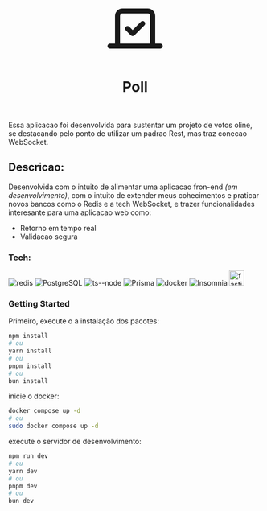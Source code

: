 <div align="center">

 <svg xmlns="http://www.w3.org/2000/svg" width="120" height="120" viewBox="0 0 24 24" fill="none" stroke="currentColor" stroke-width="2" stroke-linecap="round" stroke-linejoin="round" class="lucide lucide-vote"><path d="m9 12 2 2 4-4"/><path d="M5 7c0-1.1.9-2 2-2h10a2 2 0 0 1 2 2v12H5V7Z"/><path d="M22 19H2"/></svg>

# Poll
</div>

<br/>


Essa aplicacao foi desenvolvida para sustentar um projeto de votos oline, se destacando pelo ponto de utilizar um padrao Rest, mas traz conecao WebSocket.

## Descricao:
Desenvolvida com o intuito de alimentar uma aplicacao fron-end _(em desenvolvimento)_, com o intuito de extender meus cohecimentos e praticar novos bancos como o Redis e a tech WebSocket, e trazer funcionalidades interesante para uma aplicacao web como:
 - Retorno em tempo real
 - Validacao segura
  
### Tech:
![redis](https://img.shields.io/badge/redis-%23DD0031.svg?&style=for-the-badge&logo=redis&logoColor=white)
![PostgreSQL](https://img.shields.io/badge/PostgreSQL-316192?style=for-the-badge&logo=postgresql&logoColor=white)
![ts--node](https://img.shields.io/badge/ts--node-3178C6?style=for-the-badge&logo=ts-node&logoColor=white)
![Prisma](https://img.shields.io/badge/Prisma-3982CE?style=for-the-badge&logo=Prisma&logoColor=white)
![docker](https://img.shields.io/badge/docker-%230db7ed.svg?style=for-the-badge&logo=docker&logoColor=white)
![Insomnia](https://img.shields.io/badge/Insomnia-4000BF?logo=insomnia&logoColor=white&style=for-the-badge)
<img src="https://fastify.dev/img/logos/fastify-white.svg" alt="fastify" width="30" height="30">


### Getting Started

Primeiro, execute o a instalação dos pacotes:

 ```bash
npm install
# ou
yarn install
# ou
pnpm install
# ou
bun install
```

inicie o docker:
```bash
docker compose up -d
# ou
sudo docker compose up -d
```

execute o servidor de desenvolvimento:

 ```bash
npm run dev
# ou
yarn dev
# ou
pnpm dev
# ou
bun dev
```



